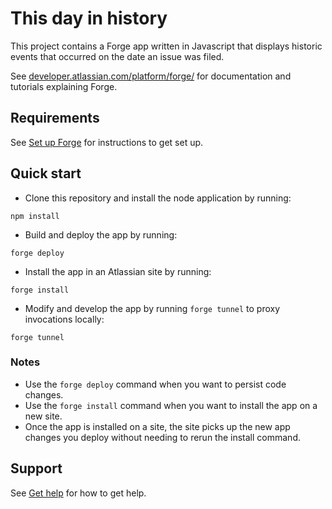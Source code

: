 # This day in history

This project contains a Forge app written in Javascript that displays historic events that occurred on the date an issue was filed.

See [developer.atlassian.com/platform/forge/](https://developer.atlassian.com/platform/forge) for documentation and tutorials explaining Forge.

## Requirements

See [Set up Forge](https://developer.atlassian.com/platform/forge/set-up-forge/) for instructions to get set up.

## Quick start

- Clone this repository and install the node application by running:
```
npm install
```

- Build and deploy the app by running:
```
forge deploy
```

- Install the app in an Atlassian site by running:
```
forge install
```

- Modify and develop the app by running `forge tunnel` to proxy invocations locally:
```
forge tunnel
```

### Notes
- Use the `forge deploy` command when you want to persist code changes.
- Use the `forge install` command when you want to install the app on a new site.
- Once the app is installed on a site, the site picks up the new app changes you deploy without needing to rerun the install command.

## Support

See [Get help](https://developer.atlassian.com/platform/forge/get-help/) for how to get help.
